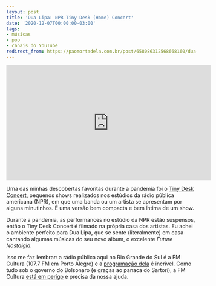```yaml
---
layout: post
title: 'Dua Lipa: NPR Tiny Desk (Home) Concert'
date: '2020-12-07T00:00:00-03:00'
tags:
- músicas
- pop
- canais do YouTube
redirect_from: https://paomortadela.com.br/post/658086312568668160/dua-lipa-npr-tiny-desk-home-concert
---
```

<iframe width="540" height="303" id="youtube_iframe" src="https://www.youtube.com/embed/F4neLJQC1_E?feature=oembed&amp;enablejsapi=1&amp;origin=https://safe.txmblr.com&amp;wmode=opaque" frameborder="0" allow="accelerometer; autoplay; clipboard-write; encrypted-media; gyroscope; picture-in-picture" allowfullscreen=""></iframe>

Uma das minhas descobertas favoritas durante a pandemia foi o [Tiny Desk Concert](https://www.youtube.com/c/nprmusic/playlists), pequenos shows realizados nos estúdios da rádio pública americana (NPR), em que uma banda ou um artista se apresentam por alguns minutinhos. É uma versão bem compacta e bem íntima de um show.

Durante a pandemia, as performances no estúdio da NPR estão suspensos, então o Tiny Desk Concert é filmado na própria casa dos artistas. Eu achei o ambiente perfeito para Dua Lipa, que se sente (literalmente) em casa cantando algumas músicas do seu novo álbum, o excelente _Future Nostalgia_.

Isso me faz lembrar: a rádio pública aqui no Rio Grande do Sul é a FM Cultura (107.7 FM em Porto Alegre) e a [programação dela](http://www.fmcultura.com.br/lista/491/programas) é incrível. Como tudo sob o governo do Bolsonaro (e graças ao panaca do Sartori), a FM Cultura [está em perigo](https://g1.globo.com/rs/rio-grande-do-sul/noticia/justica-federal-no-rs-proibe-registro-oficial-da-extincao-da-fundacao-piratini.ghtml) e precisa da nossa ajuda.

